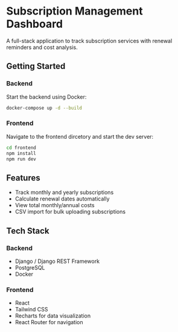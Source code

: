 # Subscription Management Dashboard

A full-stack application to track subscription services with renewal reminders and cost analysis.

## Getting Started

### Backend
Start the backend using Docker:
```bash
docker-compose up -d --build
```

### Frontend
Navigate to the frontend dircetory and start the dev server:
```bash
cd frontend
npm install
npm run dev
```

## Features

- Track monthly and yearly subscriptions
- Calculate renewal dates automatically
- View total monthly/annual costs
- CSV import for bulk uploading subscriptions

## Tech Stack

### Backend
- Django / Django REST Framework
- PostgreSQL
- Docker

### Frontend
- React
- Tailwind CSS
- Recharts for data visualization
- React Router for navigation
